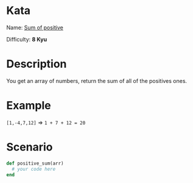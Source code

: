 # Kata
Name: [Sum of positive](https://www.codewars.com/kata/sum-of-positive)

Difficulty: **8 Kyu**

# Description
You get an array of numbers, return the sum of all of the positives ones.

# Example
`[1,-4,7,12]` => `1 + 7 + 12 = 20`

# Scenario
```ruby
def positive_sum(arr)
  # your code here
end
```